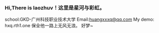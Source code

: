 ###    Hi,There is laozhuv！这里是星河与彩虹。
school:GKD-广州科技职业技术大学
Email:huangxxxq@qq.com
My demo: hxq.rth1.one
  保全他一路上无风无浪。
  好梦~
